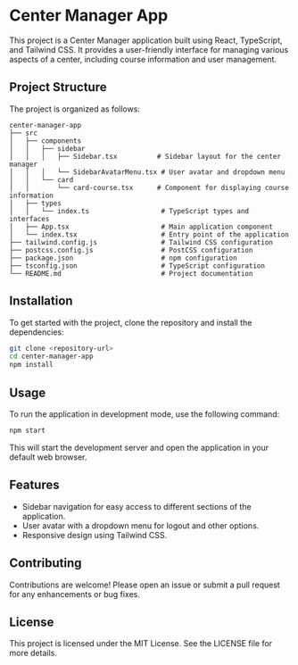 # Center Manager App

This project is a Center Manager application built using React, TypeScript, and Tailwind CSS. It provides a user-friendly interface for managing various aspects of a center, including course information and user management.

## Project Structure

The project is organized as follows:

```
center-manager-app
├── src
│   ├── components
│   │   ├── sidebar
│   │   │   ├── Sidebar.tsx          # Sidebar layout for the center manager
│   │   │   └── SidebarAvatarMenu.tsx # User avatar and dropdown menu
│   │   └── card
│   │       └── card-course.tsx      # Component for displaying course information
│   ├── types
│   │   └── index.ts                  # TypeScript types and interfaces
│   ├── App.tsx                       # Main application component
│   └── index.tsx                     # Entry point of the application
├── tailwind.config.js                # Tailwind CSS configuration
├── postcss.config.js                 # PostCSS configuration
├── package.json                      # npm configuration
├── tsconfig.json                     # TypeScript configuration
└── README.md                         # Project documentation
```

## Installation

To get started with the project, clone the repository and install the dependencies:

```bash
git clone <repository-url>
cd center-manager-app
npm install
```

## Usage

To run the application in development mode, use the following command:

```bash
npm start
```

This will start the development server and open the application in your default web browser.

## Features

- Sidebar navigation for easy access to different sections of the application.
- User avatar with a dropdown menu for logout and other options.
- Responsive design using Tailwind CSS.

## Contributing

Contributions are welcome! Please open an issue or submit a pull request for any enhancements or bug fixes.

## License

This project is licensed under the MIT License. See the LICENSE file for more details.
